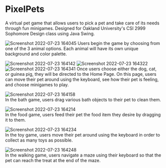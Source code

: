 # PixelPets
A virtual pet game that allows users to pick a pet and take care of its needs through fun minigames. Designed for Oakland University's CSI 2999 Sophomore Design class using Java Swing.

![Screenshot 2022-07-23 164045](https://user-images.githubusercontent.com/54461147/180622318-2bf62262-1134-4ba4-b66b-46c740424bc9.png)
Users begin the game by choosing from one of the 3 animal options. Each animal will have its own unique background and color palette.

![Screenshot 2022-07-23 164142](https://user-images.githubusercontent.com/54461147/180622349-3ce0a916-fb11-4b07-b94b-efcbf55fa5e2.png)
![Screenshot 2022-07-23 164322](https://user-images.githubusercontent.com/54461147/180622351-56733dee-5d09-4865-93fe-055a6f9828f8.png)
![Screenshot 2022-07-23 164341](https://user-images.githubusercontent.com/54461147/180622356-12d3599d-9835-4709-9457-745ef9d70e74.png)
Once users choose either the dog, cat, or guinea pig, they will be directed to the Home Page. On this page, users can move their pet around using the keyboard, see how their pet is feeling, and choose minigames to play.

![Screenshot 2022-07-23 164158](https://user-images.githubusercontent.com/54461147/180622400-da9cbc4a-d74b-474e-b904-a951907a2cb7.png)  
In the bath game, users drag various bath objects to their pet to clean them.

![Screenshot 2022-07-23 164214](https://user-images.githubusercontent.com/54461147/180622433-9fe893ec-7010-4dfe-9e38-773fdeda1e10.png)  
In the food game, users feed their pet the food item they desire by dragging it to them.

![Screenshot 2022-07-23 164234](https://user-images.githubusercontent.com/54461147/180622450-330b070d-17a5-4c18-8ad7-047138b4234b.png)  
In the toy game, users move their pet around using the keyboard in order to collect as many toys as possible.

![Screenshot 2022-07-23 164248](https://user-images.githubusercontent.com/54461147/180622483-7223fe99-d40d-4268-858c-13763f64c496.png)  
In the walking game, users navigate a maze using their keyboard so that the pet can reach the treat at the end of the maze.
